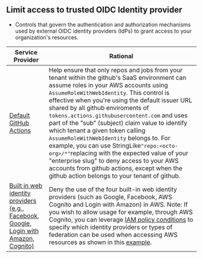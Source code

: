 ## Limit access to trusted OIDC Identity provider

* Controls that govern the authentication and authorization mechanisms used by external OIDC identity providers (IdPs) to grant access to your organization's resources.

| Service Provider | Rational | 
|-------------|-------------|
|[Default GitHub Actions](https://docs.github.com/en/actions/security-for-github-actions/security-hardening-your-deployments/configuring-openid-connect-in-amazon-web-services) | Help ensure that only repos and jobs from your tenant within the github's SaaS environment can assume roles in your AWS accounts using `AssumeRoleWithWebIdentity`. This control is effective when you're using the default issuer URL shared by all github enviroments of `tokens.actions.githubusercontent.com` and uses part of the "sub" (subject)  claim value to identify which tenant a given token calling `AssumeRoleWithWebIdentity` belongs to. For example, you can use StringLike`"repo:<octo-org>/*"`replacing <octo-org> with the expected value of your "enterprise slug" to deny access to your AWS accounts from github actions, except when the github action belongs to your tenant of github.|
|[Built in web identity providers (e.g., Facebook, Google, Login with Amazon, Cognito)](https://docs.aws.amazon.com/IAM/latest/UserGuide/reference_policies_iam-condition-keys.html#:~:text=Login%20with%20Amazon-,Facebook,-This%20tab%20explains) | Deny the use of the four built-in web identity providers (such as Google, Facebook, AWS Cognito and Login with Amazon) in AWS. Note: If you wish to allow usage for example, through AWS Cognito, you can leverage [IAM policy conditions](https://docs.aws.amazon.com/IAM/latest/UserGuide/reference_policies_iam-condition-keys.html#:~:text=Default-,Amazon,-Cognito) to specify which identity providers or types of federation can be used when accessing AWS resources as shown in this [example](https://docs.aws.amazon.com/cognito/latest/developerguide/iam-roles.html#trust-policies).|
